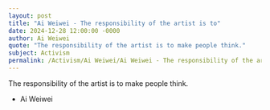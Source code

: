 ```yaml
---
layout: post
title: "Ai Weiwei - The responsibility of the artist is to"
date: 2024-12-28 12:00:00 -0000
author: Ai Weiwei
quote: "The responsibility of the artist is to make people think."
subject: Activism
permalink: /Activism/Ai Weiwei/Ai Weiwei - The responsibility of the artist is to
---
```


The responsibility of the artist is to make people think.

- Ai Weiwei
